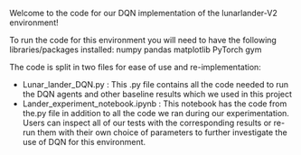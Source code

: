 Welcome to the code for our DQN implementation of the lunarlander-V2 environment!

To run the code for this environment you will need to have the following libraries/packages installed:
numpy
pandas
matplotlib
PyTorch
gym

The code is split in two files for ease of use and re-implementation:

- Lunar_lander_DQN.py : This .py file contains all the code needed to run the DQN agents and other baseline results which we used in this project
- Lander_experiment_notebook.ipynb : This notebook has the code from the.py file in addition to all the code we ran during our experimentation. Users can inspect all of our tests with the corresponding results or re-run them with their own choice of parameters to further investigate the use of DQN for this environment.

